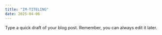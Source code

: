 ```yaml
---
title: "IM-TITELING"
date: 2025-04-06
---
```

Type a quick draft of your blog post. Remember, you can always edit it later.
